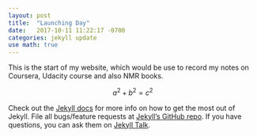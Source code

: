 ```yaml
---
layout: post
title:  "Launching Day"
date:   2017-10-11 11:22:17 -0700
categories: jekyll update
use math: true
---
```

This is the start of my website, which would be use to record my notes on Coursera, Udacity course and also NMR books.

$$a^2 + b^2 = c^2$$


Check out the [Jekyll docs][jekyll-docs] for more info on how to get the most out of Jekyll. File all bugs/feature requests at [Jekyll’s GitHub repo][jekyll-gh]. If you have questions, you can ask them on [Jekyll Talk][jekyll-talk].

[jekyll-docs]: https://jekyllrb.com/docs/home
[jekyll-gh]:   https://github.com/jekyll/jekyll
[jekyll-talk]: https://talk.jekyllrb.com/
